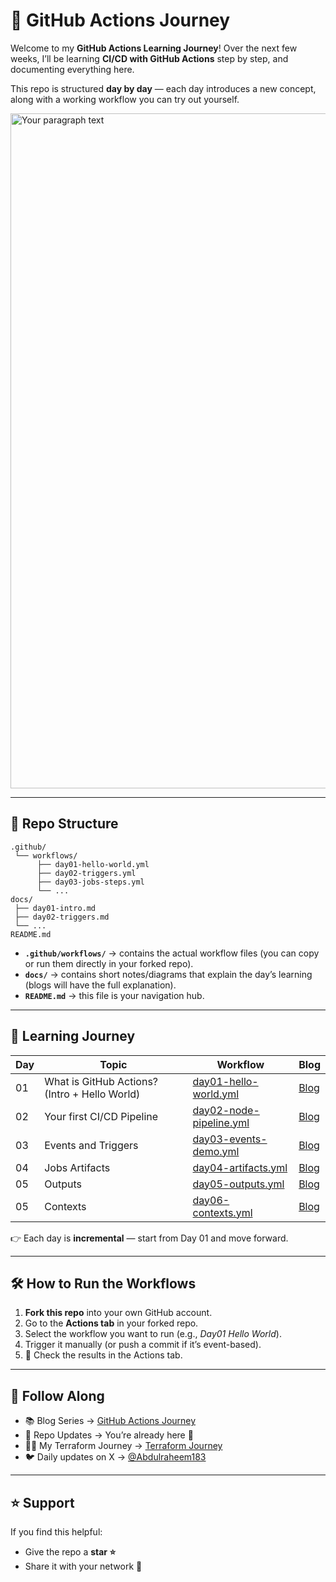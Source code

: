 # 🚀 GitHub Actions Journey

Welcome to my **GitHub Actions Learning Journey**!
Over the next few weeks, I’ll be learning **CI/CD with GitHub Actions** step by step, and documenting everything here.

This repo is structured **day by day** — each day introduces a new concept, along with a working workflow you can try out yourself.

<img width="1920" height="1080" alt="Your paragraph text" src="https://github.com/user-attachments/assets/24e011e0-2308-4d06-9273-820b365eb5d8" />

---

## 📂 Repo Structure

```
.github/
 └── workflows/
      ├── day01-hello-world.yml
      ├── day02-triggers.yml
      ├── day03-jobs-steps.yml
      └── ...
docs/
 ├── day01-intro.md
 ├── day02-triggers.md
 └── ...
README.md
```

* **`.github/workflows/`** → contains the actual workflow files (you can copy or run them directly in your forked repo).
* **`docs/`** → contains short notes/diagrams that explain the day’s learning (blogs will have the full explanation).
* **`README.md`** → this file is your navigation hub.

---

## 📅 Learning Journey

| Day | Topic                                         | Workflow                                                         | Blog      |
| --- | --------------------------------------------- | ---------------------------------------------------------------- | --------- |
| 01  | What is GitHub Actions? (Intro + Hello World) | [day01-hello-world.yml](.github/workflows/day01-hello-world.yml) | [Blog](https://abdulraheem.hashnode.dev/day01-introduction-to-github-actions) |
| 02  | Your first CI/CD Pipeline                     | [day02-node-pipeline.yml](.github/worflows/day02-pipeline.yml)   | [Blog](https://abdulraheem.hashnode.dev/day-02-building-a-cicd-pipeline-with-github-actions) |
| 03  | Events and Triggers                           | [day03-events-demo.yml](.github/workflows/day03-jobs-steps.yml)  | [Blog](https://abdulraheem.hashnode.dev/github-actions-events-triggers) |
| 04  | Jobs Artifacts                                | [day04-artifacts.yml](.github/workflows/day04-artifacts.yml)     | [Blog](https://abdulraheem.hashnode.dev/day-04-job-artifacts-in-github-actions) |
| 05  | Outputs                                       | [day05-outputs.yml](.github/workflows/day05-outputs.yml)         | [Blog](https://abdulraheem.hashnode.dev/day-05-outputs-in-github-actions)       |
| 05  | Contexts                                      | [day06-contexts.yml](.github/workflows/day06-contexts.yml)       | [Blog](https://abdulraheem.hashnode.dev/day-06-github-actions-contexts-what-they-are-how-to-use-them) |

👉 Each day is **incremental** — start from Day 01 and move forward.

---

## 🛠️ How to Run the Workflows

1. **Fork this repo** into your own GitHub account.
2. Go to the **Actions tab** in your forked repo.
3. Select the workflow you want to run (e.g., *Day01 Hello World*).
4. Trigger it manually (or push a commit if it’s event-based).
5. 🎉 Check the results in the Actions tab.

---

## 📖 Follow Along

* 📚 Blog Series → [GitHub Actions Journey](https://abdulraheem.hashnode.dev/series/mastering-github-actions)
* 🐙 Repo Updates → You’re already here 🙂
* 🧑‍💻 My Terraform Journey → [Terraform Journey](https://abdulraheem.hashnode.dev/series/terraform-with-aws)
* 🐦 Daily updates on X → [@Abdulraheem183](https://x.com/Abdulraheem183)

---

## ⭐ Support

If you find this helpful:

* Give the repo a **star ⭐**
* Share it with your network 💙

